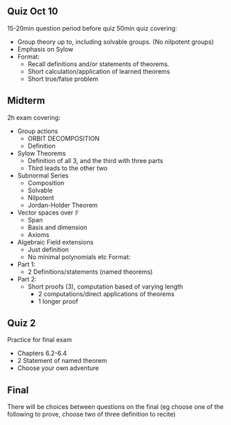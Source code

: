## Quiz Oct 10
15-20min question period before quiz
50min quiz covering:
- Group theory up to, including solvable groups. (No nilpotent groups)
- Emphasis on Sylow
- Format:
    - Recall definitions and/or statements of theorems.
    - Short calculation/application of learned theorems
    - Short true/false problem
## Midterm 
2h exam covering:
- Group actions
    - ORBIT DECOMPOSITION  
    - Definition
- Sylow Theorems
    - Definition of all 3, and the third with three parts
    - Third leads to the other two
- Subnormal Series
    - Composition
    - Solvable
    - Nilpotent
    - Jordan-Holder Theorem
- Vector spaces over $\mathbb{F}$
    - Span
    - Basis and dimension
    - Axioms
- Algebraic Field extensions
    - Just definition
    - No minimal polynomials etc
Format:
- Part 1:
    - 2 Definitions/statements (named theorems)
- Part 2:
    - Short proofs (3), computation based of varying length
        - 2 computations/direct applications of theorems
        - 1 longer proof
## Quiz 2
Practice for final exam
- Chapters 6.2-6.4
- 2 Statement of named theorem
- Choose your own adventure
## Final
There will be choices between questions on the final (eg choose one of the following to prove, choose two of three definition to recite)

